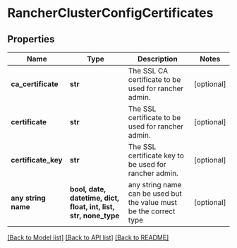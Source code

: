 # RancherClusterConfigCertificates


## Properties
Name | Type | Description | Notes
------------ | ------------- | ------------- | -------------
**ca_certificate** | **str** | The SSL CA certificate to be used for rancher admin. | [optional] 
**certificate** | **str** | The SSL certificate to be used for rancher admin. | [optional] 
**certificate_key** | **str** | The SSL certificate key to be used for rancher admin. | [optional] 
**any string name** | **bool, date, datetime, dict, float, int, list, str, none_type** | any string name can be used but the value must be the correct type | [optional]

[[Back to Model list]](../README.md#documentation-for-models) [[Back to API list]](../README.md#documentation-for-api-endpoints) [[Back to README]](../README.md)



